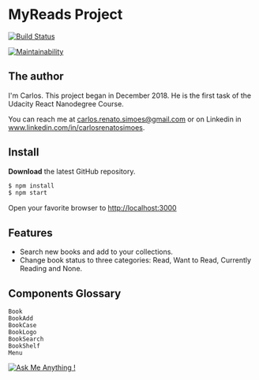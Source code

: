 # MyReads Project

[![Build Status](https://travis-ci.org/carsimoes/myreads.svg?branch=master)](https://travis-ci.org/carsimoes/myreads)

[![Maintainability](https://api.codeclimate.com/v1/badges/234262a2865925b61438/maintainability)](https://codeclimate.com/github/carsimoes/myreads/maintainability)



## The author
I'm Carlos. This project began in December 2018. He is the first task of the Udacity React Nanodegree Course. 

You can reach me at carlos.renato.simoes@gmail.com or on Linkedin in www.linkedin.com/in/carlosrenatosimoes.


## Install            

**Download** the latest GitHub repository.

```bash
$ npm install
$ npm start
```

Open your favorite browser to [http://localhost:3000](http://localhost:3000)

## Features

- Search new books and add to your collections.
- Change book status to three categories: Read, Want to Read, Currently Reading and None.


## Components Glossary 

```
Book
BookAdd
BookCase
BookLogo
BookSearch
BookShelf
Menu
```



[![Ask Me Anything !](https://img.shields.io/badge/Ask%20me-anything-1abc9c.svg)](https://github.com/carsimoes/)


